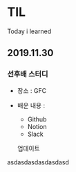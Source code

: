 # TIL
Today i learned

## 2019.11.30 

### 선후배 스터디 

- 장소 : GFC
- 배운 내용 : 
  - Github
  - Notion
  - Slack
  
  업데이트


 asdasdasdasdasdasd
